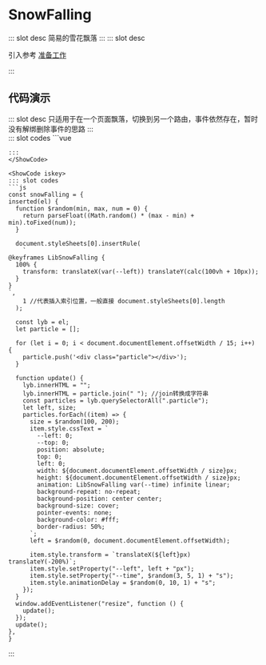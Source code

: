 # SnowFalling

<ContainerBox title="介绍">
::: slot desc
简易的雪花飘落
:::
</ContainerBox>

<ContainerBox title="使用">
::: slot desc

引入参考 [准备工作](/Directives/base/start.html#准备工作)

:::
</ContainerBox>

## 代码演示

<ContainerBox title="基础用法">
::: slot desc
只适用于在一个页面飘落，切换到另一个路由，事件依然存在，暂时没有解绑删除事件的思路
:::
<div class="demoBox">
<Directives-SnowFalling-index />
</div>

<ShowCode>
::: slot codes
```vue
<template>
  <div class="SnowFalling" v-snowFalling></div>
</template>
<style scoped lang="less">
.demo {
  position: relative;
  width: 100%;
  height: 75vh;
  background-size: cover;
  background: url(./bg.png) no-repeat center center;
  overflow: hidden;
}
</style>

```
:::
</ShowCode>

<ShowCode iskey>
::: slot codes
```js
const snowFalling = {
inserted(el) {
  function $random(min, max, num = 0) {
    return parseFloat((Math.random() * (max - min) + min).toFixed(num));
  }

  document.styleSheets[0].insertRule(
    `
@keyframes LibSnowFalling {
  100% {
    transform: translateX(var(--left)) translateY(calc(100vh + 10px));
  }
}
`,
    1 //代表插入索引位置，一般直接 document.styleSheets[0].length
  );

  const lyb = el;
  let particle = [];

  for (let i = 0; i < document.documentElement.offsetWidth / 15; i++) {
    particle.push('<div class="particle"></div>');
  }

  function update() {
    lyb.innerHTML = "";
    lyb.innerHTML = particle.join(" "); //join转换成字符串
    const particles = lyb.querySelectorAll(".particle");
    let left, size;
    particles.forEach((item) => {
      size = $random(100, 200);
      item.style.cssText = `
        --left: 0;
        --top: 0;
        position: absolute;
        top: 0;
        left: 0;
        width: ${document.documentElement.offsetWidth / size}px;
        height: ${document.documentElement.offsetWidth / size}px;
        animation: LibSnowFalling var(--time) infinite linear;
        background-repeat: no-repeat;
        background-position: center center;
        background-size: cover;
        pointer-events: none;
        background-color: #fff;
        border-radius: 50%;
      `;
      left = $random(0, document.documentElement.offsetWidth);

      item.style.transform = `translateX(${left}px) translateY(-200%)`;
      item.style.setProperty("--left", left + "px");
      item.style.setProperty("--time", $random(3, 5, 1) + "s");
      item.style.animationDelay = $random(0, 10, 1) + "s";
    });
  }
  window.addEventListener("resize", function () {
    update();
  });
  update();
},
}
```
:::
</ShowCode>
</ContainerBox>